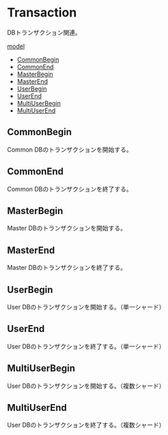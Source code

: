 # Transaction
DBトランザクション関連。  

[model](https://github.com/game-core/gocrafter/tree/main/pkg/domain/model/transaction)

- [CommonBegin](https://github.com/game-core/gocrafter/blob/main/docs/md/function/service/transaction.md#CommonBegin)
- [CommonEnd](https://github.com/game-core/gocrafter/blob/main/docs/md/function/service/transaction.md#CommonEnd)
- [MasterBegin](https://github.com/game-core/gocrafter/blob/main/docs/md/function/service/transaction.md#MasterBegin)
- [MasterEnd](https://github.com/game-core/gocrafter/blob/main/docs/md/function/service/transaction.md#MasterEnd)
- [UserBegin](https://github.com/game-core/gocrafter/blob/main/docs/md/function/service/transaction.md#UserBegin)
- [UserEnd](https://github.com/game-core/gocrafter/blob/main/docs/md/function/service/transaction.md#UserEnd)
- [MultiUserBegin](https://github.com/game-core/gocrafter/blob/main/docs/md/function/service/transaction.md#MultiUserBegin)
- [MultiUserEnd](https://github.com/game-core/gocrafter/blob/main/docs/md/function/service/transaction.md#MultiUserEnd)

## CommonBegin
Common DBのトランザクションを開始する。

## CommonEnd
Common DBのトランザクションを終了する。

## MasterBegin
Master DBのトランザクションを開始する。

## MasterEnd
Master DBのトランザクションを終了する。

## UserBegin
User DBのトランザクションを開始する。（単一シャード）

## UserEnd
User DBのトランザクションを終了する。（単一シャード）

## MultiUserBegin
User DBのトランザクションを開始する。（複数シャード）

## MultiUserEnd
User DBのトランザクションを終了する。（複数シャード）

